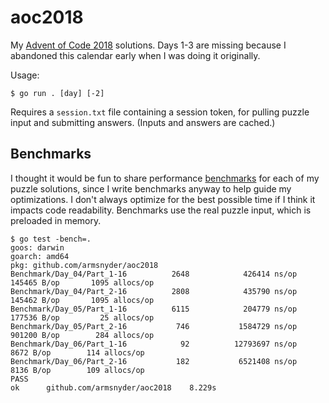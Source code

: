 # aoc2018

My [Advent of Code 2018](https://adventofcode.com/2018) solutions. Days 1-3 are missing because I
abandoned this calendar early when I was doing it originally.

Usage:

```
$ go run . [day] [-2]
```

Requires a `session.txt` file containing a session token, for pulling puzzle input and submitting answers.
(Inputs and answers are cached.)

## Benchmarks

I thought it would be fun to share performance [benchmarks](https://golang.org/pkg/testing/#hdr-Benchmarks)
for each of my puzzle solutions, since I write benchmarks anyway to help guide my optimizations.
I don't always optimize for the best possible time if I think it impacts code readability.
Benchmarks use the real puzzle input, which is preloaded in memory.

```
$ go test -bench=.
goos: darwin
goarch: amd64
pkg: github.com/armsnyder/aoc2018
Benchmark/Day_04/Part_1-16          2648            426414 ns/op          145465 B/op       1095 allocs/op
Benchmark/Day_04/Part_2-16          2808            435790 ns/op          145462 B/op       1095 allocs/op
Benchmark/Day_05/Part_1-16          6115            204779 ns/op          177536 B/op         25 allocs/op
Benchmark/Day_05/Part_2-16           746           1584729 ns/op          901200 B/op        284 allocs/op
Benchmark/Day_06/Part_1-16            92          12793697 ns/op            8672 B/op        114 allocs/op
Benchmark/Day_06/Part_2-16           182           6521408 ns/op            8136 B/op        109 allocs/op
PASS
ok      github.com/armsnyder/aoc2018    8.229s
```
